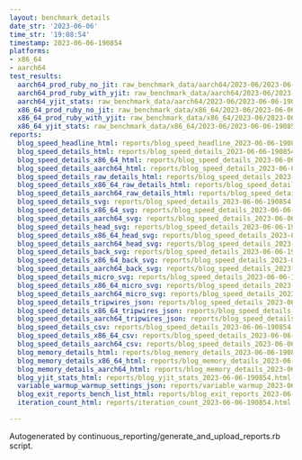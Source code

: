 ```yaml
---
layout: benchmark_details
date_str: '2023-06-06'
time_str: '19:08:54'
timestamp: 2023-06-06-190854
platforms:
- x86_64
- aarch64
test_results:
  aarch64_prod_ruby_no_jit: raw_benchmark_data/aarch64/2023-06/2023-06-06-190854_basic_benchmark_aarch64_prod_ruby_no_jit.json
  aarch64_prod_ruby_with_yjit: raw_benchmark_data/aarch64/2023-06/2023-06-06-190854_basic_benchmark_aarch64_prod_ruby_with_yjit.json
  aarch64_yjit_stats: raw_benchmark_data/aarch64/2023-06/2023-06-06-190854_basic_benchmark_aarch64_yjit_stats.json
  x86_64_prod_ruby_no_jit: raw_benchmark_data/x86_64/2023-06/2023-06-06-190854_basic_benchmark_x86_64_prod_ruby_no_jit.json
  x86_64_prod_ruby_with_yjit: raw_benchmark_data/x86_64/2023-06/2023-06-06-190854_basic_benchmark_x86_64_prod_ruby_with_yjit.json
  x86_64_yjit_stats: raw_benchmark_data/x86_64/2023-06/2023-06-06-190854_basic_benchmark_x86_64_yjit_stats.json
reports:
  blog_speed_headline_html: reports/blog_speed_headline_2023-06-06-190854.html
  blog_speed_details_html: reports/blog_speed_details_2023-06-06-190854.html
  blog_speed_details_x86_64_html: reports/blog_speed_details_2023-06-06-190854.x86_64.html
  blog_speed_details_aarch64_html: reports/blog_speed_details_2023-06-06-190854.aarch64.html
  blog_speed_details_raw_details_html: reports/blog_speed_details_2023-06-06-190854.raw_details.html
  blog_speed_details_x86_64_raw_details_html: reports/blog_speed_details_2023-06-06-190854.x86_64.raw_details.html
  blog_speed_details_aarch64_raw_details_html: reports/blog_speed_details_2023-06-06-190854.aarch64.raw_details.html
  blog_speed_details_svg: reports/blog_speed_details_2023-06-06-190854.svg
  blog_speed_details_x86_64_svg: reports/blog_speed_details_2023-06-06-190854.x86_64.svg
  blog_speed_details_aarch64_svg: reports/blog_speed_details_2023-06-06-190854.aarch64.svg
  blog_speed_details_head_svg: reports/blog_speed_details_2023-06-06-190854.head.svg
  blog_speed_details_x86_64_head_svg: reports/blog_speed_details_2023-06-06-190854.x86_64.head.svg
  blog_speed_details_aarch64_head_svg: reports/blog_speed_details_2023-06-06-190854.aarch64.head.svg
  blog_speed_details_back_svg: reports/blog_speed_details_2023-06-06-190854.back.svg
  blog_speed_details_x86_64_back_svg: reports/blog_speed_details_2023-06-06-190854.x86_64.back.svg
  blog_speed_details_aarch64_back_svg: reports/blog_speed_details_2023-06-06-190854.aarch64.back.svg
  blog_speed_details_micro_svg: reports/blog_speed_details_2023-06-06-190854.micro.svg
  blog_speed_details_x86_64_micro_svg: reports/blog_speed_details_2023-06-06-190854.x86_64.micro.svg
  blog_speed_details_aarch64_micro_svg: reports/blog_speed_details_2023-06-06-190854.aarch64.micro.svg
  blog_speed_details_tripwires_json: reports/blog_speed_details_2023-06-06-190854.tripwires.json
  blog_speed_details_x86_64_tripwires_json: reports/blog_speed_details_2023-06-06-190854.x86_64.tripwires.json
  blog_speed_details_aarch64_tripwires_json: reports/blog_speed_details_2023-06-06-190854.aarch64.tripwires.json
  blog_speed_details_csv: reports/blog_speed_details_2023-06-06-190854.csv
  blog_speed_details_x86_64_csv: reports/blog_speed_details_2023-06-06-190854.x86_64.csv
  blog_speed_details_aarch64_csv: reports/blog_speed_details_2023-06-06-190854.aarch64.csv
  blog_memory_details_html: reports/blog_memory_details_2023-06-06-190854.html
  blog_memory_details_x86_64_html: reports/blog_memory_details_2023-06-06-190854.x86_64.html
  blog_memory_details_aarch64_html: reports/blog_memory_details_2023-06-06-190854.aarch64.html
  blog_yjit_stats_html: reports/blog_yjit_stats_2023-06-06-190854.html
  variable_warmup_warmup_settings_json: reports/variable_warmup_2023-06-06-190854.warmup_settings.json
  blog_exit_reports_bench_list_html: reports/blog_exit_reports_2023-06-06-190854.bench_list.html
  iteration_count_html: reports/iteration_count_2023-06-06-190854.html

---
```

Autogenerated by continuous_reporting/generate_and_upload_reports.rb script.
